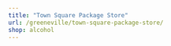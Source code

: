 ```yaml
---
title: "Town Square Package Store"
url: /greeneville/town-square-package-store/
shop: alcohol
---
```

